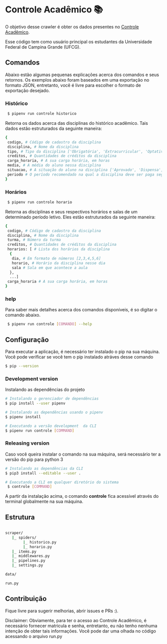 # Controle Acadêmico 📚

O objetivo desse crawler é obter os dados  presentes no [Controle Acadêmico](https://pre.ufcg.edu.br:8443/ControleAcademicoOnline/). 

Esse código tem como usuário principal os estudantes da Universidade Federal de Campina Grande (UFCG).

## Comandos

Abaixo estão algumas pequenas explicações acerca dos comandos e seus retornos. Os exemplos abaixo foram baseados em uma exportação no formato JSON, entretanto, você é livre para escolher o formato de exportação desejado.

### Histórico

``` bash
 $ pipenv run controle historico
```

Retorna os dados acerca das disciplinas do histórico acadêmico. Tais dados estão estruturados da seguinte maneira:

``` bash
{
 codigo, # Código de cadastro da disciplina
 disciplina, # Nome da disciplina 
 tipo, # Tipo da disciplina ['Obrigatória', 'Extracurricular', 'Optativa']
 creditos, # Quantidades de créditos da disciplina
 carga_horaria, # A sua carga horária, em horas
 media, # A média do aluno nessa disciplina
 situacao, # A situação do aluno na disciplina ['Aprovado', 'Dispensa', 'Em curso']
 periodo # O período recomendado na qual a disciplina deve ser paga segundo o plano de curso 
}
```

### Horários

``` bash
 $ pipenv run controle horario
```

Retorna as disciplinas e seus respectivos horários e salas de um determinado período letivo. Eles estão estruturados da seguinte maneira:

```bash
{
 codigo, # Código de cadastro da disciplina
 disciplina, # Nome da disciplina
 turma, # Número da turma 
 creditos, # Quantidades de créditos da disciplina
 horarios: [ # Lista dos horários da disciplina 
  {
   dia, # Em formato de números [2,3,4,5,6]
   horario, # Horário da disciplina nesse dia 
   sala # Sala em que acontece a aula 
  },
  ...]
 carga_horaria # A sua carga horária, em horas
}
```


### help

Para saber mais detalhes acerca dos comandos disponíveis, é so digitar o comando abaixo.

``` bash
 $ pipenv run controle [COMANDO] --help
```

## Configuração

Para executar a aplicação, é necessário ter instalado o pip na sua máquina. Você pode verificar se você tem o pip instalado atráves desse comando

``` bash
$ pip --version
```

###  Development version 

Instalando as dependências do projeto

``` bash
# Instalando o gerenciador de dependências
$ pip install --user pipenv

# Instalando as dependências usando o pipenv
$ pipenv install

# Executando a versão development  da CLI  
$ pipenv run controle [COMMAND]
```

### Releasing version

Caso você queira instalar o comando na sua máquina, será necessário ter a versão do pip para python 3

``` bash
# Instalando as dependências da CLI
$ pip3 install --editable --user .

# Executando a CLI em qualquer diretório do sistema
 $ controle [COMMAND]
```

A partir da instalação acima, o comando **controle** fica acessível através do terminal globalmente na sua máquina. 

## Estrutura

``` bash

scraper/
   |_ spiders/
        |_ historico.py
        |_ horario.py
   |_ items.py
   |_ middlewares.py
   |_ pipelines.py
   |_ settings.py

data/

run.py

```

## Contribuição

Fique livre para sugerir melhorias, abrir issues e PRs :). 

Disclaimer: Obviamente, para ter o acesso ao Controle Acadêmico, é necessário fornecer matricula e senha, entretanto, eu não tenho nenhuma intenção de obter tais informações. Você pode dar uma olhada no código acessando o arquivo run.py
